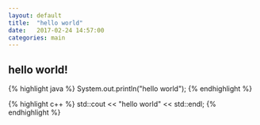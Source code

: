 ```yaml
---
layout: default
title:  "hello world"
date:   2017-02-24 14:57:00
categories: main
---
```


## hello world!

{% highlight java %}
System.out.println("hello world");
{% endhighlight %}

{% highlight c++ %}
std::cout << "hello world" << std::endl;
{% endhighlight %}